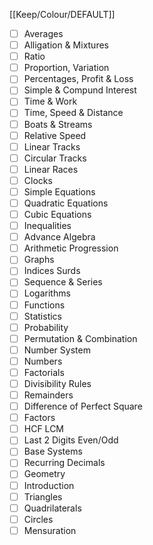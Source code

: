 [[Keep/Colour/DEFAULT]] 

- [ ] Averages
- [ ] Alligation & Mixtures
- [ ] Ratio
- [ ] Proportion, Variation
- [ ] Percentages, Profit & Loss
- [ ] Simple & Compund Interest
- [ ] Time & Work
- [ ] Time, Speed & Distance
- [ ] Boats & Streams
- [ ] Relative Speed
- [ ] Linear Tracks
- [ ] Circular Tracks
- [ ] Linear Races
- [ ] Clocks 
- [ ] Simple Equations
- [ ] Quadratic Equations
- [ ] Cubic Equations
- [ ] Inequalities
- [ ] Advance Algebra
- [ ] Arithmetic Progression
- [ ] Graphs
- [ ] Indices Surds
- [ ] Sequence & Series
- [ ] Logarithms
- [ ] Functions
- [ ] Statistics
- [ ] Probability
- [ ] Permutation & Combination
- [ ] Number System
- [ ] Numbers
- [ ] Factorials
- [ ] Divisibility Rules
- [ ] Remainders
- [ ] Difference of Perfect Square
- [ ] Factors
- [ ] HCF LCM
- [ ] Last 2 Digits Even/Odd
- [ ] Base Systems
- [ ] Recurring Decimals
- [ ] Geometry
- [ ] Introduction
- [ ] Triangles
- [ ] Quadrilaterals
- [ ] Circles
- [ ] Mensuration
